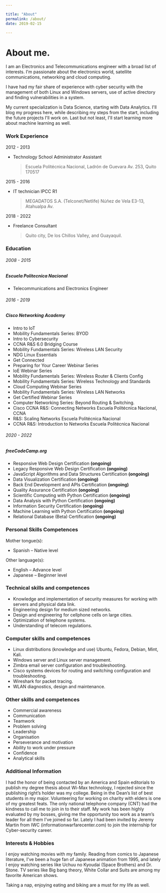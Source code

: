 ```yaml
---

title: "About"
permalink: /about/
date: 2019-02-15

---
```


# **About me.**

I am an Electronics and Telecommunications engineer with a broad list of interests. I'm passionate about the electronics world, satellite communications, networking and cloud computing.

I have had my fair share of experience with cyber security with the management of both Linux and Windows servers, use of active directory and finding vulnerabilities in a system.

My current specialization is Data Science, starting with Data Analytics. I'll blog my progress here, while describing my steps from the start,  including the future projects I'll work on. Last but not least, I'll start learning more about machine learning as well.

### Work Experience
2012 - 2013
- Technology School Administrator Assistant
   > Escuela Politécnica Nacional, Ladrón de Guevara Av. 253, Quito 170517
   
2015 - 2016
- IT technician IPCC R1
  > MEGADATOS S.A. (Telconet/Netlife) Núñez de Vela E3-13, Atahualpa Av.
  
2018 - 2022
- Freelance Consultant
  >  Quito city, De los Chillos Valley, and Guayaquil.

### Education

###### 2008 - 2015
##### Escuela Politecnica Nacional
- Telecommunications and Electronics Engineer

###### 2016 - 2019
##### Cisco Networking Academy
- Intro to IoT
- Mobility Fundamentals Series: BYOD
- Intro to Cybersecurity
- CCNA R&S 6.0 Bridging Course
- Mobility Fundamentals Series: Wireless LAN Security
- NDG Linux Essentials
- Get Connected
- Preparing for Your Career Webinar Series
- IoE Webinar Series
- Mobility Fundamentals Series: Wireless Router & Clients Config
- Mobility Fundamentals Series: Wireless Technology and Standards
- Cloud Computing Webinar Series
- Mobility Fundamentals Series: Wireless LAN Networks
- Get Certified Webinar Series
- Computer Networking Series: Beyond Routing & Switching.
- Cisco CCNA R&S: Connecting Networks Escuela Politécnica Nacional, CCNA
- R&S: Scaling Networks Escuela Politécnica Nacional
- CCNA R&S: Introduction to Networks Escuela Politécnica Nacional

###### 2020 - 2022
##### freeCodeCamp.org
- Responsive Web Design Certification **(ongoing)**
- Legacy Responsive Web Design Certification **(ongoing)**
- JavaScript Algorithms and Data Structures Certification **(ongoing)**
- Data Visualization Certification **(ongoing)**
- Back End Development and APIs Certification **(ongoing)**
- Quality Assurance Certification **(ongoing)**
- Scientific Computing with Python Certification **(ongoing)**
- Data Analysis with Python Certification **(ongoing)**
- Information Security Certification **(ongoing)**
- Machine Learning with Python Certification **(ongoing)**
- Relational Database (Beta) Certification **(ongoing)**

### Personal Skills Competences
Mother tongue(s): 
- Spanish – Native level

Other language(s): 
- English – Advance level
- Japanese – Beginner level

### Technical skills and competences
- Knowledge and implementation of security measures for working with servers and physical data link. 
- Engineering design for medium sized networks.
- Design and engineering for cellphone cells on large cities.
- Optimization of telephone systems.
- Understanding of telecom regulations.

### Computer skills and competences
- Linux distributions (knowledge and use) Ubuntu, Fedora, Debian, Mint, Kali.
- Windows server and Linux server management.
- Zimbra email server configuration and troubleshooting.
- Cisco systems devices for routing and switching configuration and troubleshooting.
- Wireshark for packet tracing.
- WLAN diagnostics, design and maintenance.

### Other skills and competences
- Commercial awareness
- Communication
- Teamwork
- Problem solving
- Leadership
- Organisation
- Perseverance and motivation
- Ability to work under pressure
- Confidence
- Analytical skills


### Additional Information

I had the honor of being contacted by an America and Spain editorials to publish my degree thesis about Wi-Max technology, I rejected since the publishing right’s holder was my college.
Being in the Dean’s list of best students in my major.
Volunteering for working on charity with elders is one of my greatest feats.
The only national telephone company (CNT) had the kindness to call me to join in  to their staff.
My work has been highly evaluated by my bosses, giving me the opportunity too work as a team’s leader for all them I've joined so far.
Lately I had been invited by Jeremy Martin from IWC (informationwarfarecenter.com) to join the internship for Cyber-security career.

### Interests & Hobbies

I enjoy watching movies with my family. Reading from comics to Japanese  literature, I've been a huge fan of Japanese animation from 1995, and lately I enjoy watching series like Uchuu no Kyoudai (Space Brothers) and Dr.  Stone. TV series like Big bang theory, White Collar and Suits are among my favorite American shows.

Taking a nap, enjoying eating and biking are a must for my life as well. 
